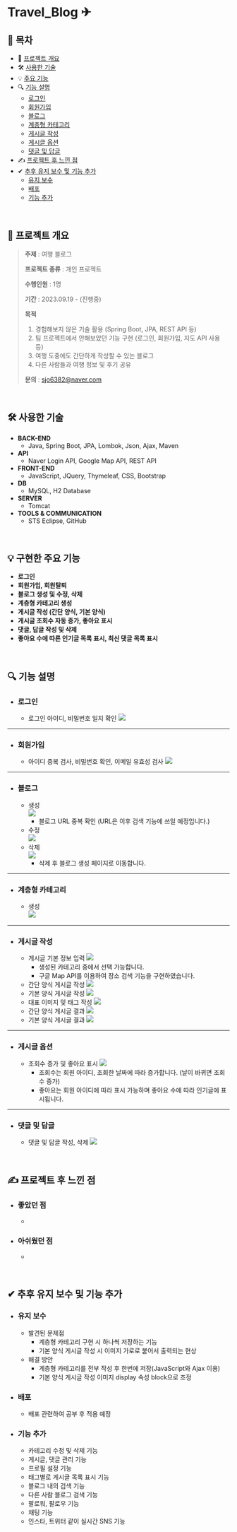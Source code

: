 # Travel_Blog ✈
## 📔 목차
* 📃 [프로젝트 개요](#-프로젝트-개요)
* 🛠 [사용한 기술](#-사용한-기술)
* 💡 [주요 기능](#-주요-기능)
* 🔍 [기능 설명](#-기능-설명)
  * [로그인](#로그인)
  * [회원가입](#회원가입)
  * [블로그](#블로그)
  * [계층형 카테고리](#계층형-카테고리)
  * [게시글 작성](#게시글-작성)
  * [게시글 옵션](#게시글-옵션)
  * [댓글 및 답글](#댓글-및-답글)
* ✍ [프로젝트 후 느낀 점](#-프로젝트-후-느낀-점)
* ✔ [추후 유지 보수 및 기능 추가](#-추후-유지-보수-및-기능-추가)
  * [유지 보수](#유지-보수)
  * [배포](#배포)
  * [기능 추가](#기능-추가)

<br/>

## 📃 프로젝트 개요

> <b>주제</b> : 여행 블로그
> 
> <b>프로젝트 종류</b> : 개인 프로젝트
> 
> <b>수행인원</b> : 1명
> 
> <b>기간</b> : 2023.09.19 - (진행중)
>
> <b>목적</b>
>   1. 경험해보지 않은 기술 활용 (Spring Boot, JPA, REST API 등)
>   2. 팀 프로젝트에서 안해보았던 기능 구현 (로그인, 회원가입, 지도 API 사용 등)
>   3. 여행 도중에도 간단하게 작성할 수 있는 블로그
>   4. 다른 사람들과 여행 정보 및 후기 공유
>
> <b>문의</b> : sjo6382@naver.com

<br/>

## 🛠 사용한 기술
  * <b>BACK-END</b>
      * Java, Spring Boot, JPA, Lombok, Json, Ajax, Maven
  * <b>API</b>
      * Naver Login API, Google Map API, REST API
  * <b>FRONT-END</b>
      * JavaScript, JQuery, Thymeleaf, CSS, Bootstrap
  * <b>DB</b>
      * MySQL, H2 Database
  * <b>SERVER</b>
      * Tomcat
  * <b>TOOLS & COMMUNICATION</b>
      * STS Eclipse, GitHub

<br/>

## 💡 구현한 주요 기능
  * <b>로그인</b>
  * <b>회원가입, 회원탈퇴</b>
  * <b>블로그 생성 및 수정, 삭제</b>
  * <b>계층형 카테고리 생성</b>
  * <b>게시글 작성 (간단 양식, 기본 양식)</b>
  * <b>게시글 조회수 자동 증가, 좋아요 표시</b>
  * <b>댓글, 답글 작성 및 삭제</b>
  * <b>좋아요 수에 따른 인기글 목록 표시, 최신 댓글 목록 표시</b>

<br/>

## 🔍 기능 설명

- ### 로그인
  * 로그인 아이디, 비밀번호 일치 확인
    <img src="https://github.com/HYA6/Travel_Blog/assets/130038444/5fdad99c-ce23-43d5-89d8-250c43665426"/><br/>
---
- ### 회원가입
  * 아이디 중복 검사, 비밀번호 확인, 이메일 유효성 검사
    <img src="https://github.com/HYA6/Travel_Blog/assets/130038444/f31d469e-9733-49ba-9a07-954bfcc979cf"/><br/>
---
- ### 블로그
  * 생성<br/>
    <img src="https://github.com/HYA6/Travel_Blog/assets/130038444/f6c4ddfb-ef8c-4191-993a-f2cf8892f7ff"/><br/>
    - 블로그 URL 중복 확인 (URL은 이후 검색 기능에 쓰일 예정입니다.)
  * 수정<br/>
    <img src="https://github.com/HYA6/Travel_Blog/assets/130038444/cd271293-c890-41d7-9651-f69e6e1762a9"/><br/>
  * 삭제<br/>
    <img src="https://github.com/HYA6/Travel_Blog/assets/130038444/4c9dbbba-793c-4e1e-af0a-05604031475e"/><br/>
    - 삭제 후 블로그 생성 페이지로 이동합니다.
---
- ### 계층형 카테고리
  * 생성<br/>
    <img src="https://github.com/HYA6/Travel_Blog/assets/130038444/55229103-107c-4f43-9da2-d413a4398bd7"/><br/>
---
- ### 게시글 작성
  * 게시글 기본 정보 입력
    <img src="https://github.com/HYA6/Travel_Blog/assets/130038444/b36484ca-77d7-4129-a27e-021299ad5229"/><br/>
    - 생성된 카테고리 중에서 선택 가능합니다.
    - 구글 Map API를 이용하여 장소 검색 기능을 구현하였습니다.
  * 간단 양식 게시글 작성
    <img src="https://github.com/HYA6/Travel_Blog/assets/130038444/89f62443-556f-4f46-82ea-f7b4e406266f"/><br/>
  * 기본 양식 게시글 작성
    <img src="https://github.com/HYA6/Travel_Blog/assets/130038444/579ed153-5ada-4cfa-802c-73de77184458"/><br/>
  * 대표 이미지 및 태그 작성
    <img src="https://github.com/HYA6/Travel_Blog/assets/130038444/0d08459d-61ab-44fa-9c94-ed1173e54076"/><br/>
  * 간단 양식 게시글 결과
    <img src="https://github.com/HYA6/Travel_Blog/assets/130038444/423b90ab-f450-48f0-bf5f-c7ceb4aa6e42"/><br/>
  * 기본 양식 게시글 결과
    <img src="https://github.com/HYA6/Travel_Blog/assets/130038444/8293a8da-b9a5-4b88-9fa1-2e3c19c06355"/><br/>
---
- ### 게시글 옵션
  * 조회수 증가 및 좋아요 표시
    <img src="https://github.com/HYA6/Travel_Blog/assets/130038444/3e3a592a-03f2-45a3-8ad7-00c9edf36d51"/><br/>
    - 조회수는 회원 아이디, 조회한 날짜에 따라 증가합니다. (날이 바뀌면 조회 수 증가)
    - 좋아요는 회원 아이디에 따라 표시 가능하며 좋아요 수에 따라 인기글에 표시됩니다.
---
- ### 댓글 및 답글
  * 댓글 및 답글 작성, 삭제
    <img src="https://github.com/HYA6/Travel_Blog/assets/130038444/1c004cb9-5618-4854-bbf7-6eaf018bb5d9"/><br/>

<br/>

## ✍ 프로젝트 후 느낀 점

* ### 좋았던 점
  * 
* ### 아쉬웠던 점
  * 

<br/>

## ✔ 추후 유지 보수 및 기능 추가

* ### 유지 보수
  * 발견된 문제점
     * 계층형 카테고리 구현 시 하나씩 저장하는 기능
     * 기본 양식 게시글 작성 시 이미지 가로로 붙어서 출력되는 현상
  * 해결 방안
     * 계층형 카테고리를 전부 작성 후 한번에 저장(JavaScript와 Ajax 이용)
     * 기본 양식 게시글 작성 이미지 display 속성 block으로 조정

* ### 배포
  * 배포 관련하여 공부 후 적용 예정

* ### 기능 추가
  * 카테고리 수정 및 삭제 기능
  * 게시글, 댓글 관리 기능
  * 프로필 설정 기능
  * 태그별로 게시글 목록 표시 기능
  * 블로그 내의 검색 기능
  * 다른 사람 블로그 검색 기능
  * 팔로워, 팔로우 기능
  * 채팅 기능
  * 인스타, 트위터 같이 실시간 SNS 기능

